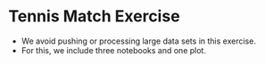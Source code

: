 # Tennis Match Exercise
* We avoid pushing or processing large data sets in this    exercise.
* For this, we include three notebooks and one plot.